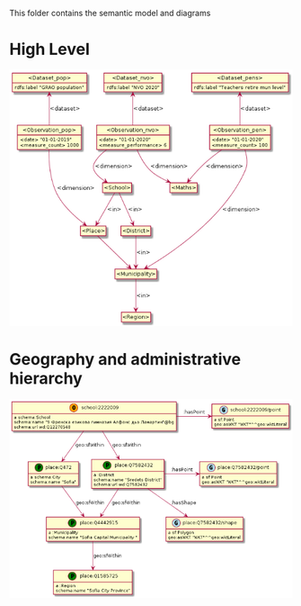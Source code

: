 This folder contains the semantic model and diagrams

# High Level 

![](high-level.png)

# Geography and administrative hierarchy

![](school-geo.png)

